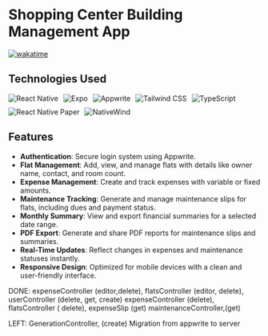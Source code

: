 # Shopping Center Building Management App

[![wakatime](https://wakatime.com/badge/github/0vai5/Shopping-Center-Building-Management-App.svg)](https://wakatime.com/badge/github/0vai5/Shopping-Center-Building-Management-App)

## Technologies Used

<div style="display: flex; flex-direction: row; flex-wrap: wrap; gap: 10px; margin-bottom: 20px;">
  <img src="https://img.shields.io/badge/-React%20Native-61DAFB?logo=react&logoColor=white&style=flat-square" alt="React Native" />
  <img src="https://img.shields.io/badge/-Expo-000020?logo=expo&logoColor=white&style=flat-square" alt="Expo" />
  <img src="https://img.shields.io/badge/-Appwrite-F02E65?logo=appwrite&logoColor=white&style=flat-square" alt="Appwrite" />
  <img src="https://img.shields.io/badge/-Tailwind%20CSS-38B2AC?logo=tailwindcss&logoColor=white&style=flat-square" alt="Tailwind CSS" />
  <img src="https://img.shields.io/badge/-TypeScript-3178C6?logo=typescript&logoColor=white&style=flat-square" alt="TypeScript" />
  <img src="https://img.shields.io/badge/-React%20Native%20Paper-6200EE?logo=react&logoColor=white&style=flat-square" alt="React Native Paper" />
  <img src="https://img.shields.io/badge/-NativeWind-4B5563?logo=tailwindcss&logoColor=white&style=flat-square" alt="NativeWind" />
</div>

## Features

- **Authentication**: Secure login system using Appwrite.
- **Flat Management**: Add, view, and manage flats with details like owner name, contact, and room count.
- **Expense Management**: Create and track expenses with variable or fixed amounts.
- **Maintenance Tracking**: Generate and manage maintenance slips for flats, including dues and payment status.
- **Monthly Summary**: View and export financial summaries for a selected date range.
- **PDF Export**: Generate and share PDF reports for maintenance slips and summaries.
- **Real-Time Updates**: Reflect changes in expenses and maintenance statuses instantly.
- **Responsive Design**: Optimized for mobile devices with a clean and user-friendly interface.





DONE:
expenseController (editor,delete),
flatsController (editor, delete),
userController (delete, get, create)
expenseController (delete),
flatsController ( delete),
expenseSlip (get)
maintenanceController,(get)

LEFT:
GenerationController, (create)
Migration from appwrite to server